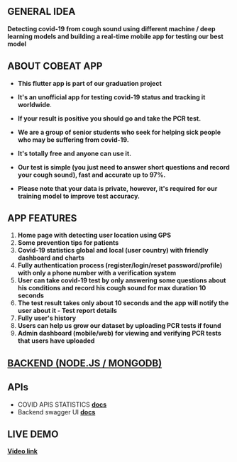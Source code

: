 ## GENERAL IDEA
**Detecting covid-19 from cough sound using different machine / deep learning models and building a real-time mobile app for testing our best model** 

## ABOUT COBEAT APP

- **This flutter app is part of our graduation project**
- **It\'s an unofficial app for testing covid-19 status and tracking it worldwide**.

- **If your result is positive you should go and take the PCR test.**
- **We are a group of senior students who seek for helping sick people who may be suffering from covid-19.**

- **It\'s totally free and anyone can use it.**
- **Our test is simple (you just need to answer short questions and record your cough sound), fast and accurate up to 97%.**

- **Please note that your data is private, however, it\'s required for our training model to improve test accuracy.**

## APP FEATURES

1. **Home page with detecting user location using GPS**
2. **Some prevention tips for patients**
3. **Covid-19 statistics global and local (user country) with friendly dashboard and charts**
4. **Fully authentication process (register/login/reset password/profile) with only a phone number with a verification system**
5. **User can take covid-19 test by only answering some questions about his conditions and record his cough sound for max duration 10 seconds**
6. **The test result takes only about 10 seconds and the app will notify the user about it - Test report details**
7. **Fully user's history**
8. **Users can help us grow our dataset by uploading PCR tests if found**
9. **Admin dashboard (mobile/web) for viewing and verifying PCR tests that users have uploaded**

## [**BACKEND (NODE.JS / MONGODB)**](https://github.com/YossefMohamed/covid-app-api)

## APIs

- COVID APIS STATISTICS [**docs**](https://disease.sh/docs/)
- Backend swagger UI [**docs**](https://cough-api.herokuapp.com/api-docs/)

## LIVE DEMO
[**Video link**](https://drive.google.com/file/d/1ySY7B5Q3RzrezhQn_qx59mK8GQ2uMSC5/view?usp=sharing)
